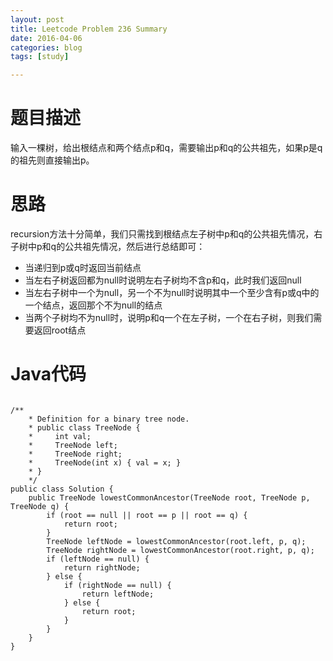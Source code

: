 ```yaml
---
layout: post
title: Leetcode Problem 236 Summary
date: 2016-04-06
categories: blog
tags: [study]

---
```


# 题目描述

输入一棵树，给出根结点和两个结点p和q，需要输出p和q的公共祖先，如果p是q的祖先则直接输出p。

# 思路

recursion方法十分简单，我们只需找到根结点左子树中p和q的公共祖先情况，右子树中p和q的公共祖先情况，然后进行总结即可：

* 当递归到p或q时返回当前结点
* 当左右子树返回都为null时说明左右子树均不含p和q，此时我们返回null
* 当左右子树中一个为null，另一个不为null时说明其中一个至少含有p或q中的一个结点，返回那个不为null的结点
* 当两个子树均不为null时，说明p和q一个在左子树，一个在右子树，则我们需要返回root结点

# Java代码

```javas

/**
	* Definition for a binary tree node.
	* public class TreeNode {
	*     int val;
	*     TreeNode left;
	*     TreeNode right;
	*     TreeNode(int x) { val = x; }
	* }
	*/
public class Solution {
	public TreeNode lowestCommonAncestor(TreeNode root, TreeNode p, TreeNode q) {
    	if (root == null || root == p || root == q) {
        	return root;
    	}
    	TreeNode leftNode = lowestCommonAncestor(root.left, p, q);
    	TreeNode rightNode = lowestCommonAncestor(root.right, p, q);
    	if (leftNode == null) {
        	return rightNode;
    	} else {
        	if (rightNode == null) {
            	return leftNode;
        	} else {
            	return root;
        	}
    	}
	}
}

```